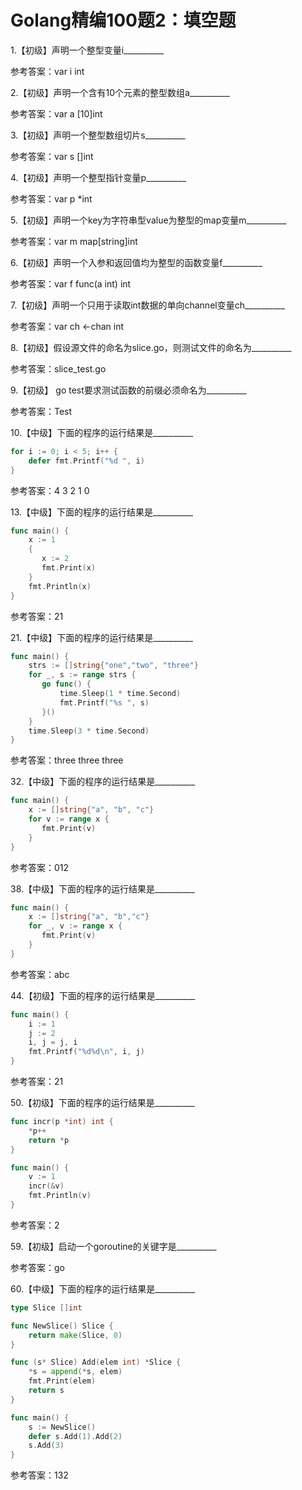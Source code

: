# Golang精编100题2：填空题

1.【初级】声明一个整型变量i__________

参考答案：var i int

2.【初级】声明一个含有10个元素的整型数组a__________

参考答案：var a [10]int

3.【初级】声明一个整型数组切片s__________

参考答案：var s []int

4.【初级】声明一个整型指针变量p__________

参考答案：var p *int

5.【初级】声明一个key为字符串型value为整型的map变量m__________

参考答案：var m map[string]int

6.【初级】声明一个入参和返回值均为整型的函数变量f__________

参考答案：var f func(a int) int

7.【初级】声明一个只用于读取int数据的单向channel变量ch__________

参考答案：var ch <-chan int

8.【初级】假设源文件的命名为slice.go，则测试文件的命名为__________

参考答案：slice_test.go

9.【初级】 go test要求测试函数的前缀必须命名为__________

参考答案：Test

10.【中级】下面的程序的运行结果是__________

```go
for i := 0; i < 5; i++ {
    defer fmt.Printf("%d ", i)
}
```

参考答案：4 3 2 1 0

13.【中级】下面的程序的运行结果是__________

```go
func main() {
    x := 1
    {
       x := 2
       fmt.Print(x)
    }
    fmt.Println(x)
}
```

参考答案：21

21.【中级】下面的程序的运行结果是__________

```go
func main() {
    strs := []string{"one","two", "three"} 
    for _, s := range strs {
       go func() {
           time.Sleep(1 * time.Second)
           fmt.Printf("%s ", s)
       }()
    }
    time.Sleep(3 * time.Second)
}
```
参考答案：three three three

32.【中级】下面的程序的运行结果是__________

```go
func main() {  
    x := []string{"a", "b", "c"}
    for v := range x {
       fmt.Print(v)
    }
}
```

参考答案：012

38.【中级】下面的程序的运行结果是__________

```go
func main() {  
    x := []string{"a", "b","c"}
    for _, v := range x {
       fmt.Print(v)
    }
}
```

参考答案：abc

44.【初级】下面的程序的运行结果是__________

```go
func main() {  
    i := 1
    j := 2
    i, j = j, i
    fmt.Printf("%d%d\n", i, j)
}
```

参考答案：21

50.【初级】下面的程序的运行结果是__________

```go
func incr(p *int) int {
    *p++  
    return *p
}

func main() {  
    v := 1
    incr(&v)
    fmt.Println(v)
}
```
参考答案：2

59.【初级】启动一个goroutine的关键字是__________

参考答案：go

60.【中级】下面的程序的运行结果是__________

```go
type Slice []int

func NewSlice() Slice {
    return make(Slice, 0)
}

func (s* Slice) Add(elem int) *Slice {
    *s = append(*s, elem)
    fmt.Print(elem)
    return s
}

func main() {  
    s := NewSlice()
    defer s.Add(1).Add(2)
    s.Add(3)
}
```

参考答案：132